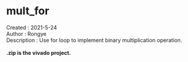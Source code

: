 # mult_for<br />
Created : 2021-5-24<br />
Author : Rongye<br />
Description : Use for loop to implement binary multiplication operation.<br />
<br />
**.zip is the vivado project.**
